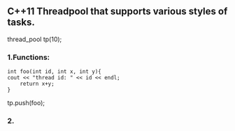 ## C++11 Threadpool that supports various styles of tasks.
thread_pool tp(10);

### 1.Functions:

    int foo(int id, int x, int y){
	cout << "thread id: " << id << endl;
        return x+y;
    }

tp.push(foo);

### 2.
